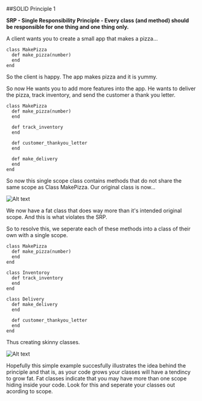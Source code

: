 ##SOLID Principle 1

**SRP - Single Responsibility Principle - Every class (and method) should be responsible for one thing and one thing only.**

A client wants you to create a small app that makes a pizza...

	class MakePizza
	  def make_pizza(number)
	  end
	end

So the client is happy. The app makes pizza and it is yummy.

So now He wants you to add more features into the app. He wants to deliver the pizza, track inventory, and send the customer a thank you letter.

	class MakePizza
	  def make_pizza(number)
	  end
	  
	  def track_inventory
	  end
	  
	  def customer_thankyou_letter
	  end
	  
	  def make_delivery
	  end
	end
	 

So now this single scope class contains methods that do not share the same scope as Class MakePizza. Our original class is now...

![Alt text](http://farm9.staticflickr.com/8369/8360263874_a49d47c22c.jpg)

We now have a fat class that does way more than it's intended original scope. And this is what violates the SRP.

So to resolve this, we seperate each of these methods into a class of their own with a single scope. 

	class MakePizza
	  def make_pizza(number)
	  end
	end
	
	class Inventoroy  	
      def track_inventory
      end
	end
	
	class Delivery
	  def make_delivery
	  end
	  
	  def customer_thankyou_letter
	  end
	end  
	
Thus creating skinny classes.

![Alt text](http://farm9.staticflickr.com/8492/8360264158_27b1113370.jpg)

Hopefully this simple example succesfully illustrates the idea behind the principle and that is, as your code grows your classes 
will have a tendincy to grow fat. Fat classes indicate that you may have more than one scope hiding inside your code. 
Look for this and seperate your classes out acording to scope.
